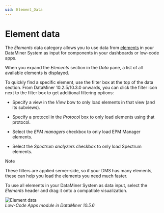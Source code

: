 ```yaml
---
uid: Element_Data
---
```


# Element data

The *Elements* data category allows you to use data from [elements](xref:About_elements) in your DataMiner System as input for components in your dashboards or low-code apps.

When you expand the *Elements* section in the *Data* pane, a list of all available elements is displayed.

To quickly find a specific element, use the filter box at the top of the data section. From DataMiner 10.2.5/10.3.0 onwards, you can click the filter icon next to the filter box to get additional filtering options:

- Specify a view in the *View* bow to only load elements in that view (and its subviews).

- Specify a protocol in the *Protocol* box to only load elements using that protocol.

- Select the *EPM managers* checkbox to only load EPM Manager elements.

- Select the *Spectrum analyzers* checkbox to only load Spectrum elements.

> [!NOTE]
> These filters are applied server-side, so if your DMS has many elements, these can help you load the elements you need much faster.

To use all elements in your DataMiner System as data input, select the *Elements* header and drag it onto a compatible visualization.

![Element data](~/user-guide/images/Element_Data.gif)<br>*Low-Code Apps module in DataMiner 10.5.6*
